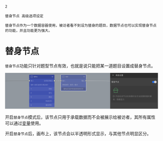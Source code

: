 ```index
2
```
```tag
替身节点 高级选项设定
```
```summary
替身节点作为一个数据容器使用，被访者看不到设为替身的题目，数据节点也可以实现替身节点的功能，并且功能更为强大。
```
# 替身节点

`替身节点`功能只针对题型节点有效，也就是说只能把某一道题目设置成替身节点。

<img src='./assets/02substitute/advance.png'>

开启`替身节点`模式后，该节点只用于承载数据而不会被展示给被访者，其所有属性可以通过[变量](../16variable/01concept.md)使用。

开启`替身节点`后，画布上，该节点会以半透明形式显示，与其他节点明显区分。
